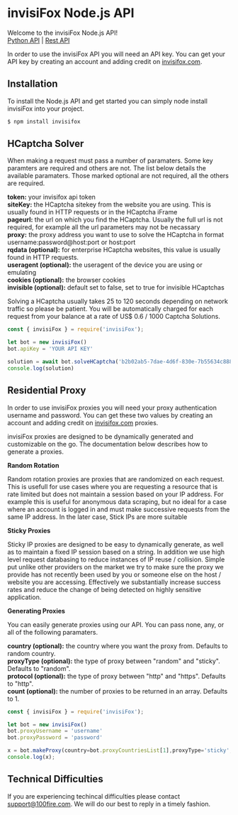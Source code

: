 # invisiFox Node.js API

Welcome to the invisiFox Node.js API!<br />
[Python API](https://pypi.org/project/invisifox/) | [Rest API](https://docs.invisifox.com/rest-api)

In order to use the invisiFox API you will need an API key. You can get your API key by creating an account and adding credit on [invisifox.com](https://invisifox.com).

## Installation

To install the Node.js API and get started you can simply node install invisiFox into your project.

```sh
$ npm install invisifox
```

## HCaptcha Solver

When making a request must pass a number of paramaters. Some key paramters are required and others are not. The list below details the available paramaters. Those marked optional are not required, all the others are required.


**token:** your invisifox api token<br />
**siteKey:** the HCaptcha sitekey from the website you are using. This is usually found in HTTP requests or in the HCaptcha iFrame<br />
**pageurl:** the url on which you find the HCaptcha. Usually the full url is not required, for example all the url parameters may not be necassary<br />
**proxy:** the proxy address you want to use to solve the HCaptcha in format username:password@host:port or host:port<br />
**rqdata (optional):** for enterprise HCaptcha websites, this value is usually found in HTTP requests.<br />
**useragent (optional):** the useragent of the device you are using or emulating<br />
**cookies (optional):** the browser cookies<br />
**invisible (optional):** default set to false, set to true for invisible HCaptchas<br />

Solving a HCaptcha usually takes 25 to 120 seconds depending on network traffic so please be patient. You will be automatically charged for each request from your balance at a rate of US$ 0.6 / 1000 Captcha Solutions.

```javascript
const { invisiFox } = require('invisiFox');

let bot = new invisiFox()
bot.apiKey = 'YOUR API KEY'

solution = await bot.solveHCaptcha('b2b02ab5-7dae-4d6f-830e-7b55634c888b','https://discord.com','http://username:password@host:port')
console.log(solution)
```

## Residential Proxy

In order to use invisiFox proxies you will need your proxy authentication username and password. You can get these two values by creating an account and adding credit on [invisifox.com](https://invisifox.com) proxies.

invisiFox proxies are designed to be dynamically generated and customizable on the go. The documentation below describes how to generate a proxies.

**Random Rotation**

Random rotation proxies are proxies that are randomized on each request. This is usefull for use cases where you are requesting a resource that is rate limited but does not maintain a session based on your IP address. For example this is useful for anonymous data scraping, but no ideal for a case where an account is logged in and must make successive requests from the same IP address. In the later case, Stick IPs are more suitable

**Sticky Proxies**

Sticky IP proxies are designed to be easy to dynamically generate, as well as to maintain a fixed IP session based on a string. In addition we use high level request databasing to reduce instances of IP reuse / collision. Simple put unlike other providers on the market we try to make sure the proxy we provide has not recently been used by you or someone else on the host / website you are accessing. Effectively we substantially increase success rates and reduce the change of being detected on highly sensitive application.

**Generating Proxies**

You can easily generate proxies using our API. You can pass none, any, or all of the following paramaters.

**country (optional):** the country where you want the proxy from. Defaults to random country.<br />
**proxyType (optional):** the type of proxy between "random" and "sticky". Defaults to "random".<br />
**protocol (optional):** the type of proxy between "http" and "https". Defaults to "http".<br />
**count (optional):** the number of proxies to be returned in an array. Defaults to 1.<br />

```javascript
const { invisiFox } = require('invisiFox');

let bot = new invisiFox()
bot.proxyUsername = 'username'
bot.proxyPassword = 'password'

x = bot.makeProxy(country=bot.proxyCountriesList[1],proxyType='sticky',protocol='https',count=5)
console.log(x);
```

## Technical Difficulties

If you are experiencing techincal difficulties please contact [support@100fire.com](mailto:support@100fire.com). We will do our best to reply in a timely fashion.

